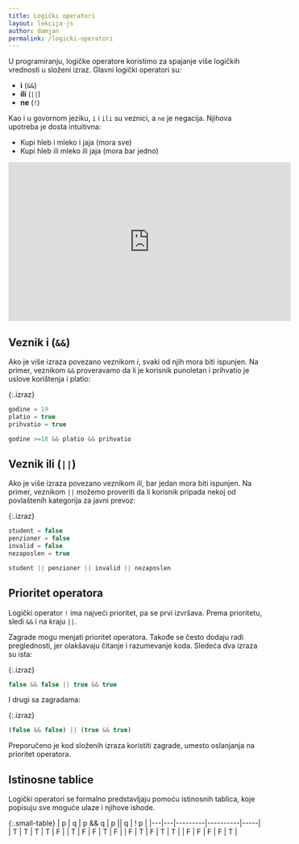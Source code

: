```yaml
---
title: Logički operatori
layout: lekcija-js
author: damjan
permalink: /logicki-operatori
---
```


U programiranju, logičke operatore koristimo za spajanje više logičkih vrednosti u složeni izraz. Glavni logički operatori su:

* **i** (`&&`)
* **ili** (`||`)
* **ne** (`!`)

Kao i u govornom jeziku, `i` i `ili` su veznici, a `ne` je negacija. Njihova upotreba je dosta intuitivna:

* Kupi hleb i mleko i jaja (mora sve)
* Kupi hleb ili mleko ili jaja (mora bar jedno)

<iframe width="560" height="315" src="https://www.youtube.com/embed/_rpKqyeAU5M" frameborder="0" gesture="media" allow="encrypted-media" allowfullscreen></iframe>

## Veznik i (`&&`)

Ako je više izraza povezano veznikom *i*, svaki od njih mora biti ispunjen. Na primer, veznikom `&&` proveravamo da li je korisnik punoletan i prihvatio je uslove korištenja i platio:

{:.izraz}
```js
godine = 19
platio = true
prihvatio = true

godine >=18 && platio && prihvatio
```

## Veznik ili (`||`)

Ako je više izraza povezano veznikom *ili*, bar jedan mora biti ispunjen. Na primer, veznikom `||` možemo proveriti da li korisnik pripada nekoj od povlaštenih kategorija za javni prevoz:

{:.izraz}
```js
student = false
penzioner = false
invalid = false
nezaposlen = true

student || penzioner || invalid || nezaposlen
```

## Prioritet operatora

Logički operator `!` ima najveći prioritet, pa se prvi izvršava. Prema prioritetu, sledi `&&` i na kraju `||`.

Zagrade mogu menjati prioritet operatora. Takođe se često dodaju radi preglednosti, jer olakšavaju čitanje i razumevanje koda. Sledeća dva izraza su ista:

{:.izraz}
```js
false && false || true && true
```

I drugi sa zagradama:

{:.izraz}
```js
(false && false) || (true && true)
```

Preporučeno je kod složenih izraza koristiti zagrade, umesto oslanjanja na prioritet operatora.

## Istinosne tablice

Logički operatori se formalno predstavljaju pomoću istinosnih tablica, koje popisuju sve moguće ulaze i njihove ishode.

{:.small-table}
| p | q | p && q  | p \|\| q | ! p |
|---|---|---------|----------|-----|
| T | T | T       | T        | F   |
| T | F | F       | T        | F   |
| F | T | F       | T        | T   |
| F | F | F       | F        | T   |
